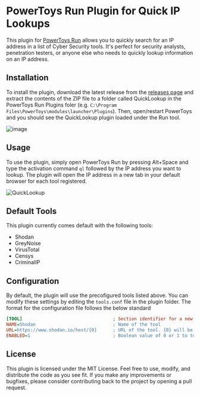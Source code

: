 # PowerToys Run Plugin for Quick IP Lookups
This plugin for [PowerToys Run](https://learn.microsoft.com/en-us/windows/powertoys/run) allows you to quickly search for an IP address in a list of Cyber Security tools. It's perfect for security analysts, penetration testers, or anyone else who needs to quickly lookup information on an IP address.

## Installation
To install the plugin, download the latest release from the [releases page](https://github.com/GTGalaxi/quick-lookup-ptrun/releases) and extract the contents of the ZIP file to a folder called QuickLookup in the PowerToys Run Plugins foler (e.g. `C:\Program Files\PowerToys\modules\launcher\Plugins`). Then, open/restart PowerToys and you should see the QuickLookup plugin loaded under the Run tool.

![image](https://user-images.githubusercontent.com/10473238/220018777-8bed80bd-dcfa-4ddf-adeb-17d6b9dc93f4.png)


## Usage
To use the plugin, simply open PowerToys Run by pressing Alt+Space and type the activation command `ql` followed by the IP address you want to lookup. The plugin will open the IP address in a new tab in your default browser for each tool registered.

![QuickLookup](https://user-images.githubusercontent.com/10473238/227844315-0a865672-9eb3-4f35-afc5-d6c196fd009d.gif)

## Default Tools
This plugin currently comes default with the following tools:

* Shodan
* GreyNoise
* VirusTotal
* Censys
* CriminalIP

## Configuration
By default, the plugin will use the precofigured tools listed above. You can modify these settings by editing the `tools.conf` file in the plugin folder.
The format for the configuration file follows the below standard

```ini
[TOOL]                                  ; Section identifier for a new tool
NAME=Shodan                             ; Name of the tool
URL=https://www.shodan.io/host/{0}      ; URL of the tool. {0} will be replaced with the user input from PowerToys Run
ENABLED=1                               ; Boolean value of 0 or 1 to toggle the active state of the tool
```

## License
This plugin is licensed under the MIT License. Feel free to use, modify, and distribute the code as you see fit. If you make any improvements or bugfixes, please consider contributing back to the project by opening a pull request.
